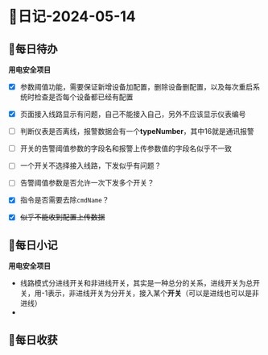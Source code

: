 # 📝日记-2024-05-14
## 📆每日待办
**用电安全项目**
- [x] 参数阈值功能，需要保证新增设备加配置，删除设备删配置，以及每次重启系统时检查是否每个设备都已经有配置
- [x] 页面接入线路显示有问题，自己不能接入自己，另外不应该显示仪表编号
- [ ] 判断仪表是否离线，报警数据会有一个**typeNumber**，其中16就是通讯报警
- [ ] 开关的告警阈值参数的字段名和报警上传参数值的字段名似乎不一致
- [ ] 一个开关不选择接入线路，下发似乎有问题？
- [ ] 告警阈值参数是否允许一次下发多个开关？
- [x] 指令是否需要去除`cmdName`？
- [x] ~~似乎不能收到配置上传数据~~



## 📜每日小记
**用电安全项目**
- 线路模式分进线开关和非进线开关，其实是一种总分的关系，进线开关为总开关，用-1表示，非进线开关为分开关，接入某个**开关**（可以是进线也可以是非进线）
- 




## 🛒每日收获

